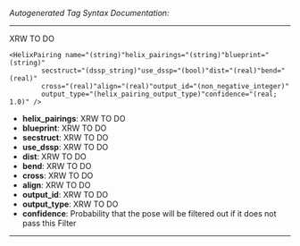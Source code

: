 _Autogenerated Tag Syntax Documentation:_

---
XRW TO DO

```
<HelixPairing name="(string)"helix_pairings="(string)"blueprint="(string)"
        secstruct="(dssp_string)"use_dssp="(bool)"dist="(real)"bend="(real)"
        cross="(real)"align="(real)"output_id="(non_negative_integer)"
        output_type="(helix_pairing_output_type)"confidence="(real; 1.0)" />
```

-   **helix_pairings**: XRW TO DO
-   **blueprint**: XRW TO DO
-   **secstruct**: XRW TO DO
-   **use_dssp**: XRW TO DO
-   **dist**: XRW TO DO
-   **bend**: XRW TO DO
-   **cross**: XRW TO DO
-   **align**: XRW TO DO
-   **output_id**: XRW TO DO
-   **output_type**: XRW TO DO
-   **confidence**: Probability that the pose will be filtered out if it does not pass this Filter

---
